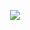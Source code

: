 <p align="center">
  <img src="https://capsule-render.vercel.app/api?text=Namaste Developers!&animation=fadeIn&type=waving&color=gradient&height=100"/>
</p>


<!--
**PratikforCoding/PratikforCoding** is a ✨ _special_ ✨ repository because its `README.md` (this file) appears on your GitHub profile.

Here are some ideas to get you started:

- 🔭 I’m currently working on ...
- 🌱 I’m currently learning ...
- 👯 I’m looking to collaborate on ...
- 🤔 I’m looking for help with ...
- 💬 Ask me about ...
- 📫 How to reach me: ...
- 😄 Pronouns: ...
- ⚡ Fun fact: ...
-->
